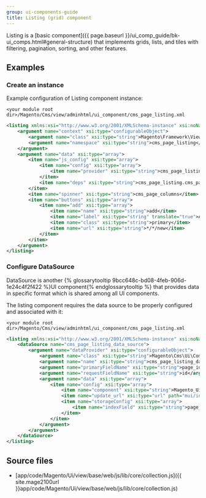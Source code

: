 ```yaml
---
group: ui-components-guide
title: Listing (grid) component
---
```


Listing is a [basic component]({{ page.baseurl }}/ui_comp_guide/bk-ui_comps.html#general-structure) that implements grids, lists, and tiles with filtering, pagination, sorting, and other features.

## Examples

### Create an instance

Example configuration of Listing component instance:

`<your module root dir>/Magento/Cms/view/adminhtml/ui_component/cms_page_listing.xml`

```xml
<listing xmlns:xsi="http://www.w3.org/2001/XMLSchema-instance" xsi:noNamespaceSchemaLocation="urn:magento:module:Magento_Ui:etc/ui_configuration.xsd">
    <argument name="context" xsi:type="configurableObject">
        <argument name="class" xsi:type="string">Magento\Framework\View\Element\UiComponent\Context</argument>
        <argument name="namespace" xsi:type="string">cms_page_listing</argument>
    </argument>
    <argument name="data" xsi:type="array">
        <item name="js_config" xsi:type="array">
            <item name="config" xsi:type="array">
                <item name="provider" xsi:type="string">cms_page_listing.cms_page_listing_data_source</item>
            </item>
            <item name="deps" xsi:type="string">cms_page_listing.cms_page_listing_data_source</item>
        </item>
        <item name="spinner" xsi:type="string">cms_page_columns</item>
        <item name="buttons" xsi:type="array">
            <item name="add" xsi:type="array">
                <item name="name" xsi:type="string">add</item>
                <item name="label" xsi:type="string" translate="true">Add New Page</item>
                <item name="class" xsi:type="string">primary</item>
                <item name="url" xsi:type="string">*/*/new</item>
            </item>
        </item>
    </argument>
</listing>
```

### Configure DataSource

DataSource is another {% glossarytooltip 9bcc648c-bd08-4feb-906d-1e24c4f2f422 %}UI component{% endglossarytooltip %} that provides data in specific format which is shared among all UI components. 

The listing component requires the data source to be properly configured and associated with it:

`<your module root dir>/Magento/Cms/view/adminhtml/ui_component/cms_page_listing.xml`

```xml
<listing xmlns:xsi="http://www.w3.org/2001/XMLSchema-instance" xsi:noNamespaceSchemaLocation="urn:magento:module:Magento_Ui:etc/ui_configuration.xsd">
    <dataSource name="cms_page_listing_data_source">
        <argument name="dataProvider" xsi:type="configurableObject">
            <argument name="class" xsi:type="string">Magento\Cms\Ui\Component\DataProvider</argument>
            <argument name="name" xsi:type="string">cms_page_listing_data_source</argument>
            <argument name="primaryFieldName" xsi:type="string">page_id</argument>
            <argument name="requestFieldName" xsi:type="string">id</argument>
            <argument name="data" xsi:type="array">
                <item name="config" xsi:type="array">
                    <item name="component" xsi:type="string">Magento_Ui/js/grid/provider</item>
                    <item name="update_url" xsi:type="url" path="mui/index/render"/>
                    <item name="storageConfig" xsi:type="array">
                        <item name="indexField" xsi:type="string">page_id</item>
                    </item>
                </item>
            </argument>
        </argument>
    </dataSource>
</listing>
```

## Source files

- [app/code/Magento/Ui/view/base/web/js/lib/core/collection.js]({{ site.mage2100url }}app/code/Magento/Ui/view/base/web/js/lib/core/collection.js)
